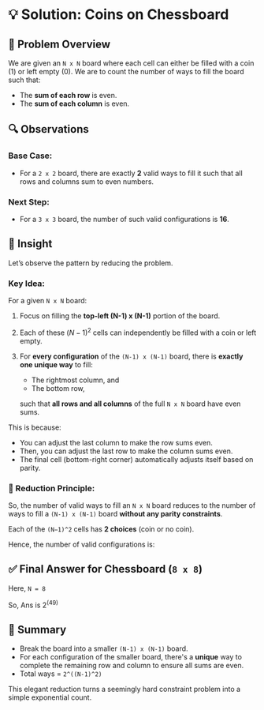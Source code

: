 # 💡 Solution: Coins on Chessboard

## 🧩 Problem Overview

We are given an `N x N` board where each cell can either be filled with a coin (1) or left empty (0). We are to count the number of ways to fill the board such that:

- The **sum of each row** is even.
- The **sum of each column** is even.

## 🔍 Observations

### Base Case:
- For a `2 x 2` board, there are exactly **2** valid ways to fill it such that all rows and columns sum to even numbers.

### Next Step:
- For a `3 x 3` board, the number of such valid configurations is **16**.

## 🧠 Insight

Let’s observe the pattern by reducing the problem.

### Key Idea:

For a given `N x N` board:

1. Focus on filling the **top-left (N-1) x (N-1)** portion of the board.
2. Each of these $(N-1)^2$ cells can independently be filled with a coin or left empty.
3. For **every configuration** of the `(N-1) x (N-1)` board, there is **exactly one unique way** to fill:
   - The rightmost column, and
   - The bottom row,
   
   such that **all rows and all columns** of the full `N x N` board have even sums.

This is because:
- You can adjust the last column to make the row sums even.
- Then, you can adjust the last row to make the column sums even.
- The final cell (bottom-right corner) automatically adjusts itself based on parity.

### 🔄 Reduction Principle:

So, the number of valid ways to fill an `N x N` board reduces to the number of ways to fill a `(N-1) x (N-1)` board **without any parity constraints**.

Each of the `(N−1)^2` cells has **2 choices** (coin or no coin).

Hence, the number of valid configurations is:

## ✅ Final Answer for Chessboard (`8 x 8`)

Here, `N = 8`

So, Ans is $2^(49)$

## 🧾 Summary

- Break the board into a smaller `(N-1) x (N-1)` board.
- For each configuration of the smaller board, there's a **unique** way to complete the remaining row and column to ensure all sums are even.
- Total ways = `2^((N-1)^2)`

This elegant reduction turns a seemingly hard constraint problem into a simple exponential count.

